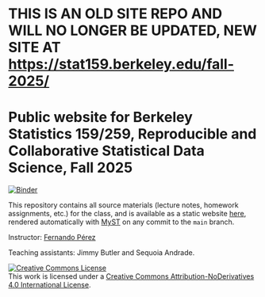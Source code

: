 # THIS IS AN OLD SITE REPO AND WILL NO LONGER BE UPDATED, NEW SITE AT https://stat159.berkeley.edu/fall-2025/
# Public  website for Berkeley Statistics 159/259, Reproducible and Collaborative Statistical Data Science, Fall 2025

[![Binder](https://mybinder.org/badge_logo.svg)](https://mybinder.org/v2/gh/UCB-stat-159-f25/site/HEAD)

This repository contains all source materials (lecture notes, homework
assignments, etc.) for the class, and is available as a static website
[here](https://ucb-stat-159-f25.github.io/site), rendered
automatically with [MyST](https://mystmd.org) on any commit to the `main` branch.

Instructor: [Fernando Pérez](https://statistics.berkeley.edu/people/fernando-perez)

Teaching assistants: Jimmy Butler and Sequoia Andrade.
 
<a rel="license" href="http://creativecommons.org/licenses/by-nd/4.0/"><img alt="Creative Commons License" style="border-width:0" src="https://i.creativecommons.org/l/by-nd/4.0/88x31.png" /></a><br />This work is licensed under a <a rel="license" href="http://creativecommons.org/licenses/by-nd/4.0/">Creative Commons Attribution-NoDerivatives 4.0 International License</a>.
